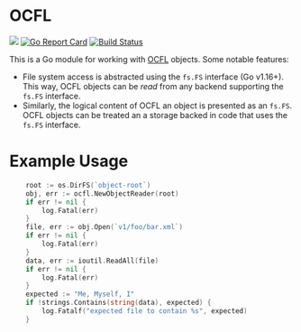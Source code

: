 # OCFL

[![](https://godoc.org/github.com/srerickson/ocfl?status.svg)](https://godoc.org/github.com/srerickson/ocfl)
[![Go Report Card](https://goreportcard.com/badge/github.com/srerickson/ocfl)](https://goreportcard.com/report/github.com/srerickson/ocfl)
[![Build Status](https://travis-ci.org/srerickson/ocfl.svg?branch=master)](https://travis-ci.org/srerickson/ocfl)

This is a Go module for working with [OCFL](https://ocfl.io/) objects. Some notable features:

- File system access is abstracted using the `fs.FS` interface (Go v1.16+). This way, OCFL objects can be *read* from any backend supporting the `fs.FS` interface.
- Similarly, the logical content of OCFL an object is presented as an `fs.FS`. OCFL objects can be treated an a storage backed in code that uses the `fs.FS` interface.


# Example Usage

```go
	root := os.DirFS(`object-root`)
	obj, err := ocfl.NewObjectReader(root)
	if err != nil {
		log.Fatal(err)
	}
	file, err := obj.Open(`v1/foo/bar.xml`)
	if err != nil {
		log.Fatal(err)
	}
	data, err := ioutil.ReadAll(file)
	if err != nil {
		log.Fatal(err)
	}
	expected := "Me, Myself, I"
	if !strings.Contains(string(data), expected) {
		log.Fatalf("expected file to contain %s", expected)
	}
```


